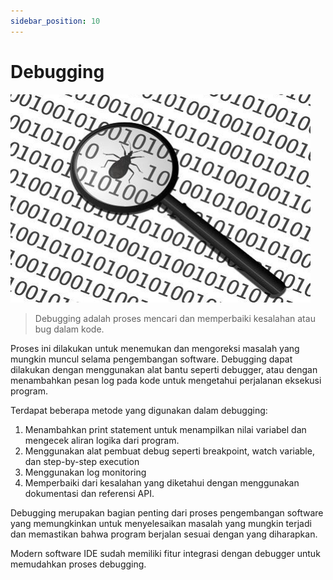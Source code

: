 ```yaml
---
sidebar_position: 10
---
```


# Debugging

![Debugging](./../../static/img/pic9.png)

> Debugging adalah proses mencari dan memperbaiki kesalahan atau bug dalam kode.

Proses ini dilakukan untuk menemukan dan mengoreksi masalah yang mungkin muncul selama pengembangan software. Debugging dapat dilakukan dengan menggunakan alat bantu seperti debugger, atau dengan menambahkan pesan log pada kode untuk mengetahui perjalanan eksekusi program.

Terdapat beberapa metode yang digunakan dalam debugging:

1. Menambahkan print statement untuk menampilkan nilai variabel dan mengecek aliran logika dari program.
2. Menggunakan alat pembuat debug seperti breakpoint, watch variable, dan step-by-step execution
3. Menggunakan log monitoring
4. Memperbaiki dari kesalahan yang diketahui dengan menggunakan dokumentasi dan referensi API.

Debugging merupakan bagian penting dari proses pengembangan software yang memungkinkan untuk menyelesaikan masalah yang mungkin terjadi dan memastikan bahwa program berjalan sesuai dengan yang diharapkan.

Modern software IDE sudah memiliki fitur integrasi dengan debugger untuk memudahkan proses debugging.
